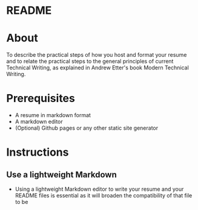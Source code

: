 # README
# About
To describe the practical steps of how you host and format your resume and to relate the practical steps to the general principles of current Technical Writing, as explained in Andrew Etter's book Modern Technical Writing.

# Prerequisites
- A resume in markdown format
- A markdown editor
- (Optional) Github pages or any other static site generator

# Instructions
## Use a lightweight Markdown
- Using a lightweight Markdown editor to write your resume and your README files is essential as it will broaden the compatibility of that file to be 
<!--stackedit_data:
eyJoaXN0b3J5IjpbODQ3ODU1MTIsLTExNjkwMjM4MDEsMTUzNz
czMTkzOSwxODIwNjYzNjI2LC0yMDg4NzQ2NjEyXX0=
-->